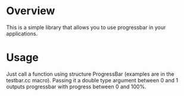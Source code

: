 # Overview

This is a simple library that allows you to use progressbar in your applications.

# Usage

Just call a function using structure ProgressBar (examples are in the testbar.cc macro). Passing it a double type argument between 0 and 1 outputs progressbar with progress between 0 and 100%.
